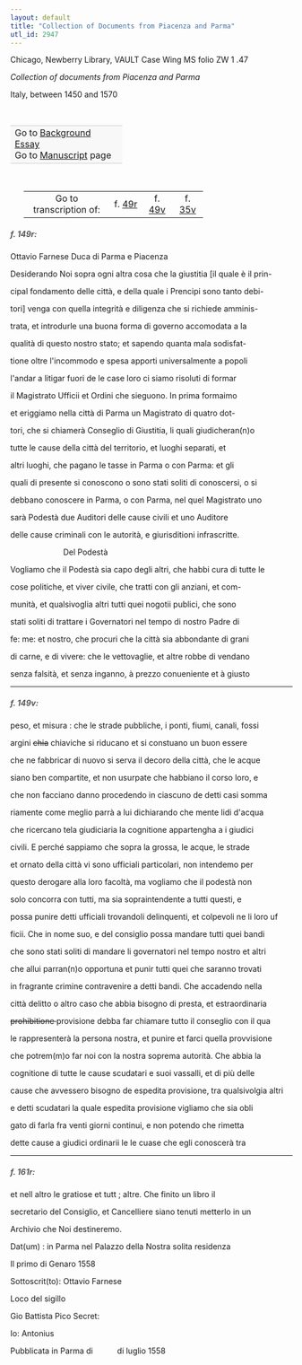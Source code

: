 ```yaml
---
layout: default
title: "Collection of Documents from Piacenza and Parma"
utl_id: 2947
---
```



Chicago, Newberry Library, VAULT Case Wing MS folio ZW 1 .47


*Collection of documents from Piacenza and Parma*


Italy, between 1450 and 1570


 

<table border="0.5" cellpadding="1" cellspacing="1" style="width: 200px; background-color:#F8F8F8;"><tbody style="border-color:#ccc"><tr style="border-color:#ccc"><td>Go to <a href="{{ site.baseurl }}/essay/032" target="_blank">Background Essay</a><br />
			Go to <a href="{{ site.baseurl }}/www/record.html?id=032" target="_blank">Manuscript</a> page</td>
</tr></tbody></table>
 


<table border="0.5" cellpadding="1" cellspacing="1" style="width: 320px; margin-left: 0.25in;"><tbody><tr style="border-color:#B3B6B7"><td style="text-align:center">Go to transcription of:</td>
<td style="text-align:center">f. <a href="#1">49r</a></td>
<td style="text-align:center">f. <a href="#2">49v</a></td>
<td style="text-align:center">f. <a href="#3">35v</a></td>
</tr></tbody></table>
<h5 id="1" style="color:#555;">f. 149r:</h5>

Ottavio Farnese Duca di Parma e Piacenza


Desiderando Noi sopra ogni altra cosa che la giustitia [il quale è il prin-


cipal fondamento delle città, e della quale i Prencipi sono tanto debi-


tori] venga con quella integrità e diligenza che si richiede amminis-


trata, et introdurle una buona forma di governo accomodata a la


qualità di questo nostro stato; et sapendo quanta mala sodisfat-


tione oltre l'incommodo e spesa apporti universalmente a popoli


l'andar a litigar fuori de le case loro ci siamo risoluti di formar


il Magistrato Ufficii et Ordini che sieguono. In prima formaimo


et eriggiamo nella città di Parma un Magistrato di quatro dot-


tori, che si chiamerà Conseglio di Giustitia, li quali giudicheran(n)o


tutte le cause della città del territorio, et luoghi separati, et


altri luoghi, che pagano le tasse in Parma o con Parma: et gli


quali di presente si conoscono o sono stati soliti di conoscersi, o si


debbano conoscere in Parma, o con Parma, nel quel Magistrato uno


sarà Podestà due Auditori delle cause civili et uno Auditore


delle cause criminali con le autorità, e giurisditioni infrascritte.


                        Del Podestà


Vogliamo che il Podestà sia capo degli altri, che habbi cura di tutte le


cose politiche, et viver civile, che tratti con gli anziani, et com-


munità, et qualsivoglia altri tutti quei nogotii publici, che sono


stati soliti di trattare i Governatori nel tempo di nostro Padre di


fe: me: et nostro, che procuri che la città sia abbondante di grani


di carne, e di vivere: che le vettovaglie, et altre robbe di vendano


senza falsità, et senza inganno, à prezzo conueniente et à giusto


<hr /><h5 id="2" style="color:#555;">f. 149v:</h5>

peso, et misura : che le strade pubbliche, i ponti, fiumi, canali, fossi


argini <s>chia</s> chiaviche si riducano et si constuano un buon essere


che ne fabbricar di nuovo si serva il decoro della città, che le acque


siano ben compartite, et non usurpate che habbiano il corso loro, e


che non facciano danno procedendo in ciascuno de detti casi somma


riamente come meglio parrà a lui dichiarando che mente lidi d'acqua


che ricercano tela giudiciaria la cognitione appartengha a i giudici


civili. E perché sappiamo che sopra la grossa, le acque, le strade


et ornato della città vi sono ufficiali particolari, non intendemo per


questo derogare alla loro facoltà, ma vogliamo che il podestà non


solo concorra con tutti, ma sia sopraintendente a tutti questi, e


possa punire detti ufficiali trovandoli delinquenti, et colpevoli ne li loro uf


ficii. Che in nome suo, e del consiglio possa mandare tutti quei bandi


che sono stati soliti di mandare li governatori nel tempo nostro et altri


che allui parran(n)o opportuna et punir tutti quei che saranno trovati


in fragrante crimine contravenire a detti bandi. Che accadendo nella


città delitto o altro caso che abbia bisogno di presta, et estraordinaria


<s>prohibitione </s>provisione debba far chiamare tutto il conseglio con il qua


le rappresenterà la persona nostra, et punire et farci quella provvisione


che potrem(m)o far noi con la nostra soprema autorità. Che abbia la


cognitione di tutte le cause scudatari e suoi vassalli, et di più delle


cause che avvessero bisogno de espedita provisione, tra qualsivolgia altri


e detti scudatari la quale espedita provisione vigliamo che sia obli


gato di farla fra venti giorni continui, e non potendo che rimetta


dette cause a giudici ordinarii le le cuase che egli conoscerà tra


<hr /><h5 id="3" style="color:#555;">f. 161r:</h5>

et nell altro le gratiose et tutt ; altre. Che finito un libro il


secretario del Consiglio, et Cancelliere siano tenuti metterlo in un


Archivio che Noi destineremo.


Dat(um) : in Parma nel Palazzo della Nostra solita residenza


Il primo di Genaro 1558


Sottoscrit(to): Ottavio Farnese


Loco del sigillo


Gio Battista Pico Secret:


Io: Antonius


Pubblicata in Parma di           di luglio 1558


